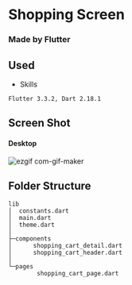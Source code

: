 # Shopping Screen
### Made by Flutter

## Used
- Skills
```
Flutter 3.3.2, Dart 2.18.1 
```

## Screen Shot
#### Desktop
![ezgif com-gif-maker](https://user-images.githubusercontent.com/55618626/191880800-4382f950-ee0f-4ddc-9d0d-6deca887a099.gif)


## Folder Structure 
```
lib
│  constants.dart
│  main.dart
│  theme.dart
│
├─components
│      shopping_cart_detail.dart
│      shopping_cart_header.dart
│
└─pages
        shopping_cart_page.dart
```
